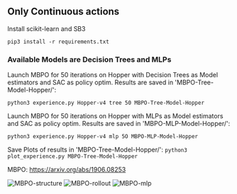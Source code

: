 ## Only Continuous actions


Install scikit-learn and SB3

```pip3 install -r requirements.txt```

### Available Models are Decision Trees and MLPs

Launch MBPO for 50 iterations on Hopper with Decision Trees as Model estimators and SAC as policy optim.
Results are saved in 'MBPO-Tree-Model-Hopper/':

```python3 experience.py Hopper-v4 tree 50 MBPO-Tree-Model-Hopper```


Launch MBPO for 50 iterations on Hopper with MLPs as Model estimators and SAC as policy optim.
Results are saved in 'MBPO-MLP-Model-Hopper/':

```python3 experience.py Hopper-v4 mlp 5O MBPO-MLP-Model-Hopper```

Save Plots of results in 'MBPO-Tree-Model-Hopper/':
```python3 plot_experience.py MBPO-Tree-Model-Hopper```

MBPO: https://arxiv.org/abs/1906.08253

![MBPO-structure](https://github.com/KohlerHECTOR/MBPO-Scikit-Stable/blob/main/mbpo_schematics_rdme/mbpo-structure.png?raw=true)
![MBPO-rollout](https://github.com/KohlerHECTOR/MBPO-Scikit-Stable/blob/main/mbpo_schematics_rdme/mbpo-rollout.png?raw=true)
![MBPO-mlp](https://github.com/KohlerHECTOR/MBPO-Scikit-Stable/blob/main/mbpo_schematics_rdme/times.png?raw=true)
